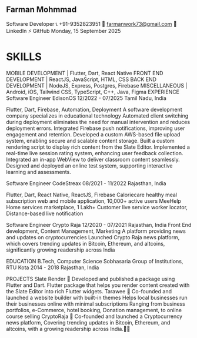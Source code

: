 ## Farman Mohmmad
Software Developer
📞 +91-9352823951 📩 farmanwork73@gmail.com  🔗 LinkedIn ⚡ GitHub
Monday, 15 September 2025

# SKILLS
MOBILE DEVELOPMENT | Flutter, Dart, React Native
FRONT END DEVELOPMENT | ReactJS,  JavaScript,  HTML, CSS
BACK END DEVELOPMENT | NodeJS, Express, Postgres, Firebase
MISCELLANEOUS |  Android,  iOS, Tailwind CSS, TypeScript, C++, Java, Figma
EXPERIENCE
Software Engineer
EdisonOS 
 12/2022 - 07/2025 Tamil Nadu, India

Flutter, Dart, Firebase, Automation, Deployment
A software development company specializes in educational technology
Automated client switching during deployment eliminates the need for manual intervention and reduces deployment errors.
Integrated Firebase push notifications, improving user engagement and retention.
Developed a custom AWS-based file upload system, enabling secure and scalable content storage.
Built a custom rendering script to display rich content from the Slate Editor.
Implemented a real-time live session rating system, enhancing user feedback collection.
Integrated an in-app WebView to deliver classroom content seamlessly.
Designed and deployed an online test system, supporting interactive learning and assessments.

Software Engineer 
CodeStreax
08/2021 - 11/2022 Rajasthan, India

Flutter, Dart, React Native, ReactJS, Firebase
Caloriecare
healthy meal subscription web and mobile application,
 10,000+ active users
MeeHelp
Home services marketplace,
1 Lakh+ Customer
live service worker locator,
Distance-based live notification

Software Engineer 
Crypto Raja 
 12/2020 - 07/2021 Rajasthan, India
Front End development, Content Management, Marketing
A platform providing news and updates on cryptocurrencies
Launched Crypto Raja news platform, which covers trending updates in Bitcoin, Ethereum, and altcoins, significantly growing readership across India 

EDUCATION
B.Tech, Computer Science
Sobhasaria Group of Institutions, RTU Kota
2014 - 2018 Rajasthan, India

PROJECTS
Slate Render 🔗 
Developed and published a package using Flutter and Dart.
Flutter package that helps you render content created with the Slate Editor into rich Flutter widgets.
Tarawee 🔗
Co-founded and launched  a website builder with built-in themes
Helps local businesses run their businesses online with minimal subscriptions
Ranging from business portfolios, e-Commerce, hotel booking, Donation management, to online course selling
CryptoRaja  🔗 
Co-founded and launched a Cryptocurrency news platform, 
Covering trending updates in Bitcoin, Ethereum, and altcoins, with a growing readership across India.
